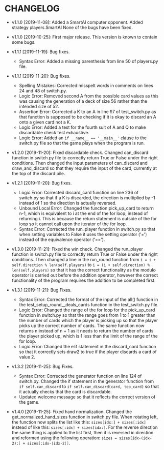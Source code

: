 # CHANGELOG

* v1.1.0 [2019-11-08]: Added a SmartAI computer opponent.
  Added strategy players.SmartAI
  None of the bugs have been fixed.

* v1.1.0 [2019-10-25]: First major release.
  This version is known to contain some bugs.

* v1.1.1 [2019-11-19]: Bug fixes.
    - Syntax Error: Added a missing parenthesis from line 50 of players.py file.

* v1.1.1 [2019-11-20]: Bug fixes.
    - Spelling Mistakes: Corrected misspelt words in comments on lines 24 and 48 of switch.py.
    - Logic Error: Removed second A from the possible card values as this was causing the generation of a deck of size 
    56 rather than the intended size of 52.
    - Assertion Error: Corrected a K to an A in line 97 of test_switch.py as that function is supposed to be checking if 
    it is okay to discard an A onto a given card not a K.
    - Logic Error: Added a test for the fourth suit of A and Q to make discardable check test exhaustive.
    - Logic Error: Added an `if __name__ == '__main__'` clause to the switch.py file so that the game plays when the 
    program is run.

* v1.2.0 [2019-11-20]: Fixed discardable check.
  Changed can_discard function in switch.py file to correctly return True or False under the right conditions. 
  Then changed the input parameters of can_discard and draw_and_discard so that they require the input of the card, 
  currently at the top of the discard pile.
  
* v1.2.1 [2019-11-20]: Bug fixes.
    - Logic Error: Corrected discard_card function on line 236 of switch.py so that if a K is discarded, the direction 
    is multiplied by -1 instead of 1 so the direction is actually reversed.
    - Unbound Local Error: Changed the function pick_up_card to return n-1, which is equivalent to i at the 
    end of the for loop, instead of returning i. This is because the return statement is outside of the for loop so 
    it cannot call upon the iterator of the for loop.
    - Syntax Error: Corrected the run_player function in switch.py so that when setting variables to False it uses the 
    setting operator ('=') instead of the equivalence operator ('==').

* v1.3.0 [2019-11-21]: Fixed the win check.
 Changed the run_player function in switch.py file to correctly return True or False under the right conditions.
 Then changed a line in the run_round function from `i = i + self.direction % len(self.players)` to 
 `i = (i + self.direction) % len(self.players)` so that it has the correct functionality as the modulo operator is 
 carried out before the addition operator, however the correct functionality of the program requires the addition to 
 be completed first. 
 
* v1.3.1 [2019-11-21]: Bug Fixes.
    - Syntax Error: Corrected the format of the input of the all() function in the test_setup_round__deals_cards 
    function in the test_switch.py file.
    - Logic Error: Changed the range of the for loop for the pick_up_card function in switch.py so that the range goes
    from 1 to 1 greater than the number of cards which the player is picking up so that the player picks up the correct 
    number of cards. The same function now returns n instead of n + 1 as it needs to return the number of cards the 
    player picked up, which is 1 less than the limit of the range of the for loop.
    - Logic Error: Changed the elif statement in the discard_card function so that it correctly sets draw2 to true if 
    the player discards a card of value 2.
    
* v1.3.2 [2019-11-25]: Bug Fixes.
    - Syntax Error: Corrected the generator function on line 124 of switch.py. Changed the if statement in the 
    generator function from `if self.can_discard` to `if self.can_discard(card, top_card)` so that it actually checks
    that the card is discardable.
    - Updated welcome message so that it reflects the correct version of the game.

* v1.4.0 [2019-11-25]: Fixed hand normalization.
 Changed the get_normalized_hand_sizes function in switch.py file. When rotating left, the function now splits the list
 like this: `sizes[idx:] + sizes[:idx]` instead of like this: `sizes[:idx] + sizes[idx:]`. For the reverse direction
 the same thing is applied to the list first, then it is reversed in direction and reformed using the following 
 operation: `sizes = sizes[idx-(idx-2):] + sizes[:idx-(idx-2)]`. 
    
